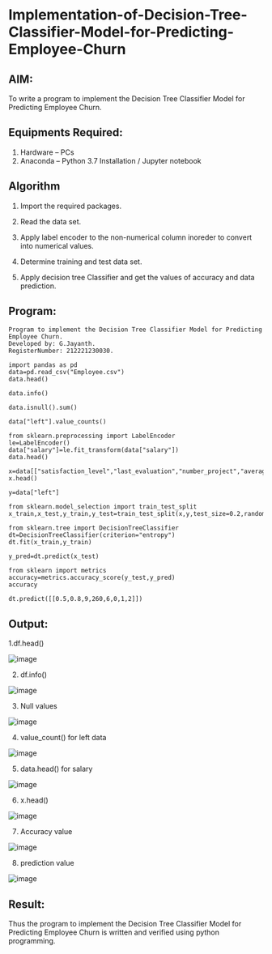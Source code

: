 # Implementation-of-Decision-Tree-Classifier-Model-for-Predicting-Employee-Churn

## AIM:
To write a program to implement the Decision Tree Classifier Model for Predicting Employee Churn.

## Equipments Required:
1. Hardware – PCs
2. Anaconda – Python 3.7 Installation / Jupyter notebook

## Algorithm
1. Import the required packages.

2. Read the data set.

3. Apply label encoder to the non-numerical column inoreder to convert into numerical values.

4. Determine training and test data set.

5. Apply decision tree Classifier and get the values of accuracy and data prediction.


## Program:
```
Program to implement the Decision Tree Classifier Model for Predicting Employee Churn.
Developed by: G.Jayanth.
RegisterNumber: 212221230030. 
```
```
import pandas as pd
data=pd.read_csv("Employee.csv")
data.head()

data.info()

data.isnull().sum()

data["left"].value_counts()

from sklearn.preprocessing import LabelEncoder
le=LabelEncoder()
data["salary"]=le.fit_transform(data["salary"])
data.head()

x=data[["satisfaction_level","last_evaluation","number_project","average_montly_hours","time_spend_company","Work_accident","promotion_last_5years","salary"]]
x.head()

y=data["left"]

from sklearn.model_selection import train_test_split
x_train,x_test,y_train,y_test=train_test_split(x,y,test_size=0.2,random_state=100)

from sklearn.tree import DecisionTreeClassifier
dt=DecisionTreeClassifier(criterion="entropy")
dt.fit(x_train,y_train)

y_pred=dt.predict(x_test)

from sklearn import metrics
accuracy=metrics.accuracy_score(y_test,y_pred)
accuracy

dt.predict([[0.5,0.8,9,260,6,0,1,2]])
```

## Output:
1.df.head()

![image](https://github.com/JayanthYadav123/Implementation-of-Decision-Tree-Classifier-Model-for-Predicting-Employee-Churn/assets/94836154/8eeb10fa-42f2-4533-852c-3f6579f580ad)

2. df.info()

![image](https://github.com/JayanthYadav123/Implementation-of-Decision-Tree-Classifier-Model-for-Predicting-Employee-Churn/assets/94836154/5e882f38-79a9-4b60-823a-cd78bffc3102)

3. Null values

![image](https://github.com/JayanthYadav123/Implementation-of-Decision-Tree-Classifier-Model-for-Predicting-Employee-Churn/assets/94836154/b88b201f-20b7-40ae-93c5-7665a5e8d4c0)

4. value_count() for left data

![image](https://github.com/JayanthYadav123/Implementation-of-Decision-Tree-Classifier-Model-for-Predicting-Employee-Churn/assets/94836154/569a4e56-c888-4098-9503-554ded8b7b33)

5. data.head() for salary

![image](https://github.com/JayanthYadav123/Implementation-of-Decision-Tree-Classifier-Model-for-Predicting-Employee-Churn/assets/94836154/7a443190-24bf-45ae-9ff0-92a76c8d780a)

6. x.head()
 
![image](https://github.com/JayanthYadav123/Implementation-of-Decision-Tree-Classifier-Model-for-Predicting-Employee-Churn/assets/94836154/0a379a53-e0ca-40cf-8f37-5e80dbfcfc47)

7. Accuracy value
 
![image](https://github.com/JayanthYadav123/Implementation-of-Decision-Tree-Classifier-Model-for-Predicting-Employee-Churn/assets/94836154/cd37994d-8107-4e94-b28b-d4f873dfdf69)

8. prediction value

![image](https://github.com/JayanthYadav123/Implementation-of-Decision-Tree-Classifier-Model-for-Predicting-Employee-Churn/assets/94836154/97bff433-e107-4570-83fa-cb70ed7129a6)

## Result:
Thus the program to implement the  Decision Tree Classifier Model for Predicting Employee Churn is written and verified using python programming.
